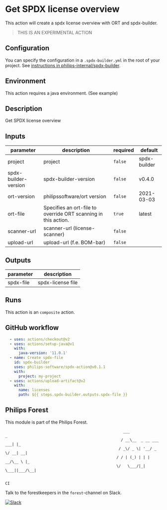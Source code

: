 # Get SPDX license overview

This action will create a spdx license overview with ORT and spdx-builder.

> THIS IS AN EXPERIMENTAL ACTION

## Configuration
You can specify the configuration in a `.spdx-builder.yml` in the root of your project.
See [instructions in philips-internal/spdx-builder](https://github.com/philips-software/spdx-builder#including-projects-in-the-spdx-file).

## Environment
This action requires a java environment. (See example)

<!-- action-docs-description -->
## Description

Get SPDX license overview


<!-- action-docs-description -->

<!-- action-docs-inputs -->
## Inputs

| parameter | description | required | default |
| - | - | - | - |
| project | project | `false` | spdx-builder |
| spdx-builder-version | spdx-builder-version | `false` | v0.4.0 |
| ort-version | philipssoftware/ort version | `false` | 2021-03-03 |
| ort-file | Specifies an ort-file to override ORT scanning in this action. | `true` | latest |
| scanner-url | scanner-url (license-scanner) | `false` |  |
| upload-url | upload-url (f.e. BOM-bar) | `false` |  |



<!-- action-docs-inputs -->

<!-- action-docs-outputs -->
## Outputs

| parameter | description |
| - | - |
| spdx-file | spdx-license file |



<!-- action-docs-outputs -->

<!-- action-docs-runs -->
## Runs

This action is an `composite` action.


<!-- action-docs-runs -->

## GitHub workflow

```yml
  - uses: actions/checkout@v2
  - uses: actions/setup-java@v1
    with:
      java-version: '11.0.1'
  - name: Create spdx-file
    id: spdx-builder
    uses: philips-software/spdx-action@v0.1.1
    with:
      project: my-project
  - uses: actions/upload-artifact@v2
    with:
      name: licenses
      path: ${{ steps.spdx-builder.outputs.spdx-file }}
```

## Philips Forest

This module is part of the Philips Forest.

```
                                                     ___                   _
                                                    / __\__  _ __ ___  ___| |_
                                                   / _\/ _ \| '__/ _ \/ __| __|
                                                  / / | (_) | | |  __/\__ \ |_
                                                  \/   \___/|_|  \___||___/\__|

                                                                            CI
```

Talk to the forestkeepers in the `forest`-channel on Slack.

[![Slack](https://philips-software-slackin.now.sh/badge.svg)](https://philips-software-slackin.now.sh)
